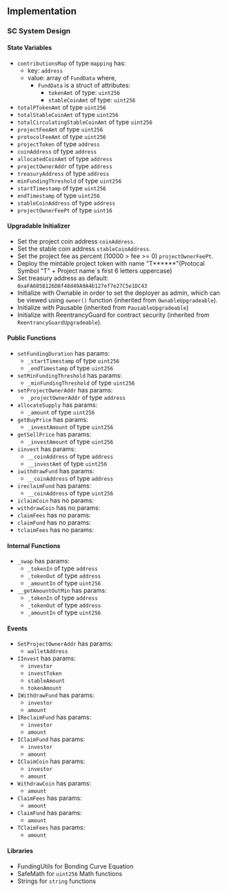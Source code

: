 ## Implementation

### SC System Design
#### State Variables
* `contributionsMap` of type `mapping` has:
    - key: `address`
    - value: array of `FundData` where,
        + `FundData` is a struct of attributes:
            - `tokenAmt` of type: `uint256`
            - `stableCoinAmt` of type: `uint256`
* `totalPTokenAmt` of type `uint256`
* `totalStableCoinAmt` of type `uint256`
* `totalCirculatingStableCoinAmt` of type `uint256`
* `projectFeeAmt` of type `uint256`
* `protocolFeeAmt` of type `uint256`
* `projectToken` of type `address`
* `coinAddress` of type `address`
* `allocatedCoinAmt` of type `address`
* `projectOwnerAddr` of type `address`
* `treasuryAddress` of type `address`
* `minFundingThreshold` of type `uint256`
* `startTimestamp` of type `uint256`
* `endTimestamp` of type `uint256`
* `stableCoinAddress` of type `address`
* `projectOwnerFeePt` of type `uint16`

#### Upgradable Initializer 
* Set the project coin address `coinAddress`.
* Set the stable coin address `stableCoinAddress`.
* Set the project fee as percent (10000 > fee >= 0) `projectOwnerFeePt`.
* Deploy the mintable project token with name "T******"(Protocal Symbol "T" + Project name`s first 6 letters uppercase)
* Set treasury address as default: `0xaFA6058126D8f48d49A9A4b127ef7e27C5e1DC43`
* Initialize with Ownable in order to set the deployer as admin, which can be viewed using `owner()` function (inherited from `OwnableUpgradeable`).
* Initialize with Pausable (inherited from `PausableUpgradeable`) 
* Initialize with ReentrancyGuard for contract security (inherited from `ReentrancyGuardUpgradeable`).

#### Public Functions
* `setFundingDuration` has params:
    - `_startTimestamp` of type `uint256`
    - `_endTimestamp` of type `uint256`
* `setMinFundingThreshold` has params:
    - `_minFundingThreshold` of type `uint256`
* `setProjectOwnerAddr` has params:
    - `_projectOwnerAddr` of type `address`
* `allocateSupply` has params:
    - `_amount` of type `uint256`
* `getBuyPrice` has params:
    - `_investAmount` of type `uint256`
* `getSellPrice` has params:
    - `_investAmount` of type `uint256`
* `iinvest` has params:
    - `__coinAddress` of type `address`
    - `__investAmt` of type `uint256`
* `iwithdrawFund` has params:
    - `__coinAddress` of type `address`
* `ireclaimFund` has params:
    - `__coinAddress` of type `uint256`
* `iclaimCoin` has no params:
* `withdrawCoin` has no params:
* `claimFees` has no params:
* `claimFund` has no params:
* `tclaimFees` has no params:

#### Internal Functions
* `_swap` has params:
  - `_tokenIn` of type `address`
  - `_tokenOut` of type `address`
  - `_amountIn` of type `uint256`
* `__getAmountOutMin` has params:
  - `_tokenIn` of type `address`
  - `_tokenOut` of type `address`
  - `_amountIn` of type `uint256`

#### Events
* `SetProjectOwnerAddr` has params:
    - `walletAddress`
* `IInvest` has params:
    - `investor`
    - `investToken`
    - `stableAmount`
    - `tokenAmount`
* `IWithdrawFund` has params:
    - `investor`
    - `amount`
* `IReclaimFund` has params:
    - `investor`
    - `amount`
* `IClaimFund` has params:
    - `investor`
    - `amount`
* `IClaimCoin` has params:
    - `investor`
    - `amount`
* `WithdrawCoin` has params:
    - `amount`
* `ClaimFees` has params:
    - `amount`
* `ClaimFund` has params:
    - `amount`
* `TClaimFees` has params:
    - `amount`
  
#### Libraries
* FundingUtils for Bonding Curve Equation
* SafeMath for `uint256` Math functions
* Strings for `string` functions
